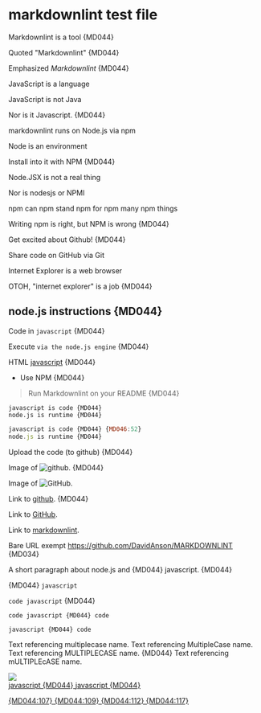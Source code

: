 # markdownlint test file

Markdownlint is a tool {MD044}

Quoted "Markdownlint" {MD044}

Emphasized *Markdownlint* {MD044}

JavaScript is a language

JavaScript is not Java

Nor is it Javascript. {MD044}

markdownlint runs on Node.js via npm

Node is an environment

Install into it with NPM {MD044}

Node.JSX is not a real thing

Nor is nodesjs or NPMI

npm can npm stand npm for npm many npm things

Writing npm is right, but NPM is wrong {MD044}

Get excited about Github! {MD044}

Share code on GitHub via Git

Internet Explorer is a web browser

OTOH, "internet explorer" is a job {MD044}

## node.js instructions {MD044}

Code in `javascript` {MD044}

Execute `via the node.js engine` {MD044}

HTML <u>javascript</u> {MD044}

* Use NPM {MD044}

> Run Markdownlint on your README {MD044}

    javascript is code {MD044}
    node.js is runtime {MD044}

```javascript
javascript is code {MD044} {MD046:52}
node.js is runtime {MD044}
```

Upload the code (to github) {MD044}

Image of ![github](https://github.com/). {MD044}

Image of ![GitHub](https://github.com/).

Link to [github](https://github.com/). {MD044}

Link to [GitHub](https://github.com/).

Link to [markdownlint](https://github.com/DavidAnson/MARKDOWNLINT).

Bare URL exempt https://github.com/DavidAnson/MARKDOWNLINT {MD034}

A short paragraph
about node.js and {MD044}
javascript. {MD044}

{MD044} `javascript`

`code
javascript` {MD044}

`code
javascript {MD044}
code`

`javascript {MD044}
code`

Text referencing multiplecase name.
Text referencing MultipleCase name.
Text referencing MULTIPLECASE name. {MD044}
Text referencing mULTIPLEcASE name.

<img src="img/javascript/image.png" error="{MD044}">

<script type="text/javascript">
{MD044:94}
javascript {MD044}
</script>

<a error="{MD044}" id="javascript"/>

<!-- javascript {MD044} -->

<!--
javascript {MD044}
-->

<a href="https://example.org">

<div><a href="https://example.org"></div>

<div>
  <a href="https://example.org">
</div>

<div>
  javascript {MD044}
  <a href="https://example.org">
  javascript {MD044}
</div>

{MD044:107} {MD044:109} {MD044:112} {MD044:117}

<!-- markdownlint-configure-file {
  "MD033": false,
  "MD044": {
    "names": [
      "HTTPS",
      "Internet Explorer",
      "markdownlint",
      "multiplecase",
      "mULTIPLEcASE",
      "MultipleCase",
      "JavaScript",
      "Node.js",
      "GitHub",
      "npm"
    ]
  }
} -->
